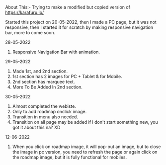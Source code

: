 About This:-
Trying to make a modified but copied version of https://karafuru.io/

Started this project on 20-05-2022, then I made a PC page, but it was not responsive, then I started it for scratch by making responsive navigation bar, more to come soon.

28-05-2022
1. Responsive Navigation Bar with animation.

29-05-2022
1. Made 1st, and 2nd section.
2. 1st section has 2 images for PC + Tablet & for Mobile.
3. 2nd section has marquee text.
4. More To Be Added In 2nd section.

30-05-2022
1. Almost completed the webiste.
2. Only to add roadmap onclick image.
3. Transition in menu also needed.
4. Transition on all page may be added if I don't start something new, you got it about this na? XD

12-06-2022
1. When you click on roadmap image, it will pop-out an image, but to close the image in pc version, you need to refresh the page or again click on the roadmap image, but it is fully functional for mobiles.